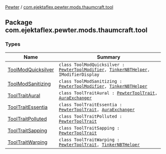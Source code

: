 [Pewter](../index.md) / [com.ejektaflex.pewter.mods.thaumcraft.tool](./index.md)

## Package com.ejektaflex.pewter.mods.thaumcraft.tool

### Types

| Name | Summary |
|---|---|
| [ToolModQuicksilver](-tool-mod-quicksilver/index.md) | `class ToolModQuicksilver : `[`PewterToolModifier`](../com.ejektaflex.pewter.api.core.modifiers/-pewter-tool-modifier/index.md)`, `[`TinkerNBTHelper`](../com.ejektaflex.pewter.lib.mixins/-tinker-n-b-t-helper/index.md)`, IModifierDisplay` |
| [ToolModSanitizing](-tool-mod-sanitizing/index.md) | `class ToolModSanitizing : `[`PewterToolModifier`](../com.ejektaflex.pewter.api.core.modifiers/-pewter-tool-modifier/index.md)`, `[`TinkerNBTHelper`](../com.ejektaflex.pewter.lib.mixins/-tinker-n-b-t-helper/index.md) |
| [ToolTraitAural](-tool-trait-aural/index.md) | `class ToolTraitAural : `[`PewterToolTrait`](../com.ejektaflex.pewter.api.core.traits/-pewter-tool-trait/index.md)`, `[`AuraExchanger`](../com.ejektaflex.pewter.lib.mixins/-aura-exchanger/index.md) |
| [ToolTraitEssentia](-tool-trait-essentia/index.md) | `class ToolTraitEssentia : `[`PewterToolTrait`](../com.ejektaflex.pewter.api.core.traits/-pewter-tool-trait/index.md)`, `[`AuraExchanger`](../com.ejektaflex.pewter.lib.mixins/-aura-exchanger/index.md) |
| [ToolTraitPolluted](-tool-trait-polluted/index.md) | `class ToolTraitPolluted : `[`PewterToolTrait`](../com.ejektaflex.pewter.api.core.traits/-pewter-tool-trait/index.md) |
| [ToolTraitSapping](-tool-trait-sapping/index.md) | `class ToolTraitSapping : `[`PewterToolTrait`](../com.ejektaflex.pewter.api.core.traits/-pewter-tool-trait/index.md) |
| [ToolTraitWarping](-tool-trait-warping/index.md) | `class ToolTraitWarping : `[`PewterToolTrait`](../com.ejektaflex.pewter.api.core.traits/-pewter-tool-trait/index.md)`, `[`TinkerNBTHelper`](../com.ejektaflex.pewter.lib.mixins/-tinker-n-b-t-helper/index.md) |
